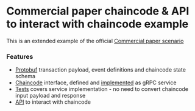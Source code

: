 # Commercial paper chaincode & API to interact with chaincode example

This is an extended example of the official [Commercial paper scenario](https://hyperledger-fabric.readthedocs.io/en/release-1.4/developapps/scenario.html)

### Features

* [Protobuf](cpaper.proto) transaction payload, event definitions and chaincode state schema
* [Chaincode](cpaper.proto) interface, defined and [implemented](chaincode/chaincode.go) as gRPC service
* [Tests](chaincode/chaincode_test.go) covers service implementation - no need to convert chaincode input payload and response
* [API](api) to interact with chaincode